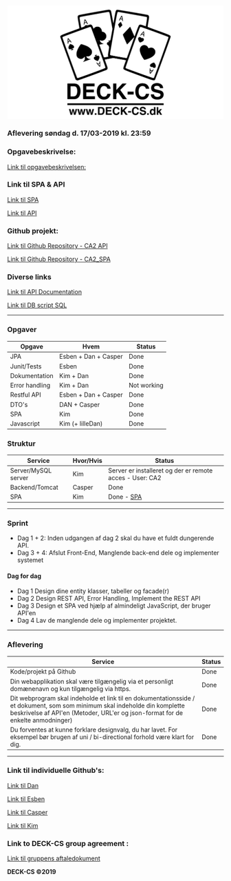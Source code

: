 <img src="Banner-top-DCS.png" width="700" align="center"/>  

### Aflevering søndag d. 17/03-2019 kl. 23:59 ###

### Opgavebeskrivelse: ###
[Link til opgavebeskrivelsen:](https://docs.google.com/document/d/1LC5qSkwf2jB1ea7KHYBBD1OC_gXjwJzMQlnEGp0Ze2s/edit#heading=h.aefrpf5cy8p)

### Link til SPA & API ###
[Link til SPA](https://testprogram.dk/CA2/)

[Link til API](https://manbearpig.dk/CA2/)

### Github projekt: ###
[Link til Github Repository - CA2 API](https://github.com/Marx02/CA2-backend)

[Link til Github Repository - CA2_SPA](https://github.com/KimHotDK/CA2_SPA_Iinal) 

### Diverse links ###

[Link til API Documentation](https://docs.google.com/spreadsheets/d/1Xd05O8lQSPbRX9c_u80ilQiFTlM0KEhtWvrSwxbFiWM/edit?usp=sharing)

[Link til DB script SQL](https://github.com/KimHotDK/DECK-CS/blob/master/CA2_DB_script.sql)

---------------------------------------------------------
### Opgaver ###

Opgave | Hvem | Status | 
------------ | ------------- | ------------- 							
JPA | Esben + Dan + Casper  | Done
Junit/Tests | Esben | Done
Dokumentation | Kim + Dan | Done
Error handling | Kim + Dan | Not working		
Restful API | Esben + Dan + Casper | Done	
DTO's | DAN + Casper | Done
SPA | Kim | Done
Javascript | Kim (+ lilleDan) | Done
											
### Struktur ###

Service | Hvor/Hvis | Status | 
------------ | ------------- | ------------- 
Server/MySQL server | Kim | Server er installeret og der er remote acces - User: CA2
Backend/Tomcat | Casper | Done
SPA | Kim | Done - [SPA](https://testprogram.dk/CA2/)

---------------------------------------------------------

### Sprint ###
- Dag 1 + 2: Inden udgangen af dag 2 skal du have et fuldt dungerende API.
- Dag 3 + 4: Afslut Front-End, Manglende back-end dele og implementer systemet

#### Dag for dag ####
- Dag 1	Design dine entity klasser, tabeller og facade(r)										
- Dag 2	Design REST API, Error Handling, Implement the REST API
- Dag 3	Design et SPA ved hjælp af almindeligt JavaScript, der bruger API'en	
- Dag 4	Lav de manglende dele og implementer projektet.										

---------------------------------------------------------

### Aflevering ###

Service | Status
------------ | ------------- 
Kode/projekt på Github | Done				
Din webapplikation skal være tilgængelig via et personligt domænenavn og kun tilgængelig via https. | Done
Dit webprogram skal indeholde et link til en dokumentationsside / et dokument, som som minimum skal indeholde din komplette beskrivelse af API'en (Metoder, URL'er og json-format for de enkelte anmodninger) | Done
Du forventes at kunne forklare designvalg, du har lavet. For eksempel bør brugen af uni / bi-directional forhold være klart for dig. | Done

---------------------------------------------------------

### Link til individuelle Github's: ###
[Link til Dan](https://github.com/godlikecpu) 

[Link til Esben](https://github.com/Edunno) 

[Link til Casper](https://github.com/Marx02) 

[Link til Kim](https://github.com/KimHotDK) 

### Link to DECK-CS group agreement :
[Link til gruppens aftaledokument](https://docs.google.com/document/d/1uSLKk3kQAV3UQ0Y1XKtVFQ_YJ_gXrON00-IDqS8o5s4/edit?usp=sharing) 

**DECK-CS ©2019**
